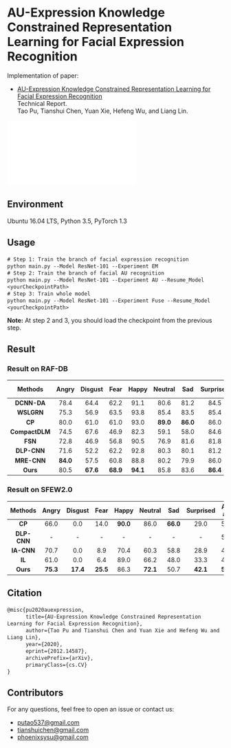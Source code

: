 # AU-Expression Knowledge Constrained Representation Learning for Facial Expression Recognition

Implementation of paper:   

- [AU-Expression  Knowledge  Constrained  Representation  Learning for  Facial  Expression  Recognition](https://arxiv.org/abs/2012.14587)   
  Technical Report.   
  Tao Pu, Tianshui Chen, Yuan Xie, Hefeng Wu, and Liang Lin.

![Pipeline](./Images/framework.pdf)

## Environment
Ubuntu 16.04 LTS, Python 3.5, PyTorch 1.3   

## Usage

```
# Step 1: Train the branch of facial expression recognition
python main.py --Model ResNet-101 --Experiment EM
# Step 2: Train the branch of facial AU recognition
python main.py --Model ResNet-101 --Experiment AU --Resume_Model <yourCheckpointPath>
# Step 3: Train whole model
python main.py --Model ResNet-101 --Experiment Fuse --Resume_Model <yourCheckpointPath>
```
**Note:** At step 2 and 3, you should load the checkpoint from the previous step. 

## Result

### Result on RAF-DB

| Methods | Angry | Disgust | Fear | Happy | Neutral | Sad | Surprised | Ave. acc |
| :-: | :-: | :-: | :-: | :-: | :-: | :-: | :-: | :-: |
| **DCNN-DA** | 78.4 | 64.4 | 62.2 | 91.1 | 80.6 | 81.2 | 84.5 | 77.5 |
| **WSLGRN** | 75.3 | 56.9 | 63.5 | 93.8 | 85.4 | 83.5 | 85.4 | 77.7 |
| **CP** | 80.0 | 61.0 | 61.0 | 93.0 | **89.0** | **86.0** | 86.0 | 79.4 |
| **CompactDLM** | 74.5 | 67.6 | 46.9 | 82.3 | 59.1 | 58.0 | 84.6 | 67.6 |
| **FSN** | 72.8 | 46.9 | 56.8 | 90.5 | 76.9 | 81.6 | 81.8 | 72.5 |
| **DLP-CNN** | 71.6 | 52.2 | 62.2 | 92.8 | 80.3 | 80.1 | 81.2 | 74.2 |
| **MRE-CNN** | **84.0** | 57.5 | 60.8 | 88.8 | 80.2 | 79.9 | 86.0 | 76.7 |
| **Ours** | 80.5 | **67.6** | **68.9** | **94.1** | 85.8 | 83.6 | **86.4** | **81.0** |


### Result on SFEW2.0

| Methods | Angry | Disgust | Fear | Happy | Neutral | Sad | Surprised | Ave. acc |
| :-: | :-: | :-: | :-: | :-: | :-: | :-: | :-: | :-: |
| **CP** | 66.0 | 0.0 | 14.0 | **90.0** | 86.0 | **66.0** | 29.0 | 50.1 |
| **DLP-CNN** | - | - | - | - | - | - | - | 51.1 |
| **IA-CNN** | 70.7 | 0.0 | 8.9 | 70.4 | 60.3 | 58.8 | 28.9 | 42.6 |
| **IL** | 61.0 | 0.0 | 6.4 | 89.0 | 66.2 | 48.0 | 33.3 | 43.4 |
| **Ours** | **75.3** | **17.4** | **25.5** | 86.3 | **72.1** | 50.7 | **42.1** | **52.8** |


## Citation

```
@misc{pu2020auexpression,
      title={AU-Expression Knowledge Constrained Representation Learning for Facial Expression Recognition}, 
      author={Tao Pu and Tianshui Chen and Yuan Xie and Hefeng Wu and Liang Lin},
      year={2020},
      eprint={2012.14587},
      archivePrefix={arXiv},
      primaryClass={cs.CV}
}
```

## Contributors
For any questions, feel free to open an issue or contact us:    

* putao537@gmail.com
* tianshuichen@gmail.com
* phoenixsysu@gmail.com